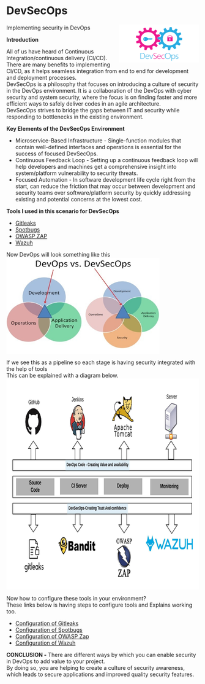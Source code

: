 # DevSecOps
Implementing security in DevOps
<img src="https://github.com/Rishabh-Tamrakar/DevSecOps/blob/master/images/devsecops.png" align="right" height="100" width="210">

**Introduction**

All of us have heard of Continuous Integration/continuous delivery (CI/CD).\
There are many benefits to implementing CI/CD, as it helps seamless integration from end to end for development and deployment processes.\
DevSecOps is a philosophy that focuses on introducing a culture of security in the DevOps environment. It is a collaboration of the DevOps with cyber security and system security, where the focus is on finding faster and more efficient ways to safely deliver codes in an agile architecture.\
DevSecOps strives to bridge the gaps between IT and security while responding to bottlenecks in the existing environment.

**Key Elements of the DevSecOps Environment**

* Microservice-Based Infrastructure - Single-function modules that contain well-defined interfaces and operations is essential for the success of focused DevSecOps.
* Continuous Feedback Loop - Setting up a continuous feedback loop will help developers and machines get a comprehensive insight into system/platform vulnerability to security threats.
* Focused Automation - In software development life cycle right from the start, can reduce the friction that may occur between development and security teams over software/platform security by quickly addressing existing and potential concerns at the lowest cost.

**Tools I used in this scenario for DevSecOps**

* [Gitleaks](https://github.com/zricethezav/gitleaks)
* [Spotbugs](https://github.com/spotbugs/spotbugs)
* [OWASP ZAP](https://github.com/zaproxy/zaproxy)
* [Wazuh](https://github.com/wazuh/wazuh)

Now DevOps will look something like this\
<img src="https://github.com/Rishabh-Tamrakar/DevSecOps/blob/master/images/DevOps%20vs%20Devsecops.jpg" align="middle" height="250" width="400">

If we see this as a pipeline so each stage is having security integrated with the help of tools\
This can be explained with a diagram below.
<img src="https://github.com/Rishabh-Tamrakar/DevSecOps/blob/master/images/DevSecOps%20Pipeline.jpeg" align="middle" height="550" width="850">

Now how to configure these tools in your environment?\
These links below is having steps to configure tools and Explains working too.

* [Configuration of Gitleaks](https://github.com/Rishabh-Tamrakar/DevSecOps/tree/master/Gitleaks)
* [Configuration of Spotbugs]()
* [Configuration of OWASP Zap]()
* [Configuration of Wazuh]()

**CONCLUSION -** There are different ways by which you can enable security in DevOps to add value to your project.\
By doing so, you are helping to create a culture of security awareness, which leads to secure applications and improved quality security features.
